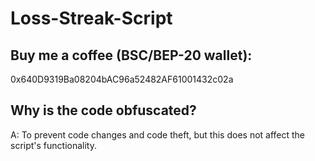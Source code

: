 # Loss-Streak-Script

## Buy me a coffee (BSC/BEP-20 wallet):
0x640D9319Ba08204bAC96a52482AF61001432c02a

## Why is the code obfuscated?
A: To prevent code changes and code theft, but this does not affect the script's functionality.
